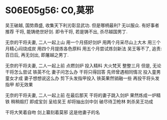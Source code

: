 # S06E05g56: C0,莫邪

吴王破越, 国势鼎盛, 收集天下利刃彰显武功.
但是哪柄最利? 无以服众.
有好事者推荐 干将, 能铸绝世好剑.
即令干将, 若是铸不出, 杀尽越国男丁.

无奈的干将夫妻, 二人一起上山
用一个月搭好剑炉
用两个月采尽山上大木
用三个月精心闷烧成炭
用四个月提炼各色原料
用五个月尝试炼剑新法
吴王等不了, 追责:
百日后, 再无剑出, 即屠越之男丁.

无奈的干将夫妻, 二人一起上前
点燃剑炉
投入精料
大火梵天
整整三月
但是, 无论干将怎么尝试
铁英不化
妻子问怎么办
干将只得回答
先师曾遇相同情况
投入童男童女才成
妻子想想说这么办
剪下头发指甲投入
铁英果然销融一些
再投干将头发指甲
却无效果

无奈的干将夫妻, 二人一起上前
在最后那天
干将的妻子跳入剑炉
果然炼成一炉精铁
稍稍煅打 即成宝剑
呈给吴王
却将抽出剑中剑
破尽待卫枪林
刺杀吴王功成

干将大笑着自吻
剑上纂刻着莫邪
这是他妻子的名

